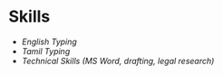 # Skills


- *English Typing*  
- *Tamil Typing* 
- *Technical Skills (MS Word, drafting, legal research)* 

